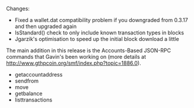 Changes:
* Fixed a wallet.dat compatibility problem if you downgraded from 0.3.17 and then upgraded again
* IsStandard() check to only include known transaction types in blocks
* Jgarzik's optimisation to speed up the initial block download a little

The main addition in this release is the Accounts-Based JSON-RPC commands that Gavin's been working on (more details at http://www.gthpcoin.org/smf/index.php?topic=1886.0).  
* getaccountaddress
* sendfrom
* move
* getbalance
* listtransactions

